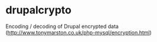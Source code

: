 drupalcrypto
============

Encoding / decoding of Drupal encrypted data (http://www.tonymarston.co.uk/php-mysql/encryption.html)
